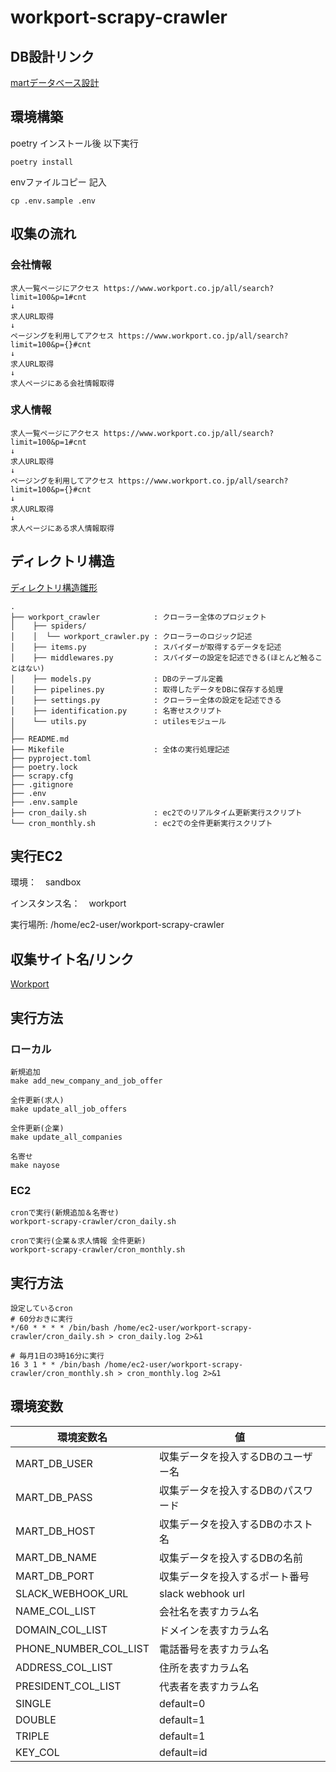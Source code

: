 # workport-scrapy-crawler

## DB設計リンク

[martデータベース設計](https://www.notion.so/workport-dec2cb8b08df445ea64b4f48ede750c5)

## 環境構築

poetry インストール後 以下実行
```
poetry install
```

envファイルコピー 記入
```
cp .env.sample .env
```

## 収集の流れ

### 会社情報
```
求人一覧ページにアクセス https://www.workport.co.jp/all/search?limit=100&p=1#cnt
↓
求人URL取得
↓
ページングを利用してアクセス https://www.workport.co.jp/all/search?limit=100&p={}#cnt
↓
求人URL取得
↓
求人ページにある会社情報取得
```

### 求人情報
```
求人一覧ページにアクセス https://www.workport.co.jp/all/search?limit=100&p=1#cnt
↓
求人URL取得
↓
ページングを利用してアクセス https://www.workport.co.jp/all/search?limit=100&p={}#cnt
↓
求人URL取得
↓
求人ページにある求人情報取得
```


## ディレクトリ構造

[ディレクトリ構造雛形](https://www.notion.so/Scrapy-951e078b2c4e44a5afdb6bcf70446711)
```
.
├── workport_crawler            : クローラー全体のプロジェクト
│    ├── spiders/
│    │  └── workport_crawler.py : クローラーのロジック記述
│    ├── items.py               : スパイダーが取得するデータを記述
│    ├── middlewares.py         : スパイダーの設定を記述できる(ほとんど触ることはない)
│    ├── models.py              : DBのテーブル定義
│    ├── pipelines.py           : 取得したデータをDBに保存する処理
│    ├── settings.py            : クローラー全体の設定を記述できる
│    ├── identification.py      : 名寄せスクリプト
│    └── utils.py               : utilesモジュール
│
├── README.md 
├── Mikefile                    : 全体の実行処理記述
├── pyproject.toml
├── poetry.lock
├── scrapy.cfg
├── .gitignore
├── .env
├── .env.sample
├── cron_daily.sh               : ec2でのリアルタイム更新実行スクリプト
└── cron_monthly.sh             : ec2での全件更新実行スクリプト
```

## 実行EC2
環境：　sandbox

インスタンス名：　workport

実行場所: /home/ec2-user/workport-scrapy-crawler

## 収集サイト名/リンク
[Workport](https://www.workport.co.jp/)


## 実行方法
### ローカル
```
新規追加
make add_new_company_and_job_offer
```

```
全件更新(求人)
make update_all_job_offers
```

```
全件更新(企業)
make update_all_companies
```

```
名寄せ
make nayose
```
### EC2
```
cronで実行(新規追加＆名寄せ)
workport-scrapy-crawler/cron_daily.sh
```

```
cronで実行(企業＆求人情報 全件更新)
workport-scrapy-crawler/cron_monthly.sh
```

## 実行方法
```
設定しているcron
# 60分おきに実行
*/60 * * * * /bin/bash /home/ec2-user/workport-scrapy-crawler/cron_daily.sh > cron_daily.log 2>&1

# 毎月1日の3時16分に実行
16 3 1 * * /bin/bash /home/ec2-user/workport-scrapy-crawler/cron_monthly.sh > cron_monthly.log 2>&1
```


## 環境変数
| 環境変数名 | 値 |
| ---         |     ---      |
| MART_DB_USER   | 収集データを投入するDBのユーザー名     |
| MART_DB_PASS     | 収集データを投入するDBのパスワード       |
| MART_DB_HOST     | 収集データを投入するDBのホスト名       |
| MART_DB_NAME     | 収集データを投入するDBの名前       |
| MART_DB_PORT     | 収集データを投入するポート番号       |
| SLACK_WEBHOOK_URL     | slack webhook url       |
| NAME_COL_LIST     | 会社名を表すカラム名       |
| DOMAIN_COL_LIST     | ドメインを表すカラム名       |
| PHONE_NUMBER_COL_LIST     | 電話番号を表すカラム名       |
| ADDRESS_COL_LIST     | 住所を表すカラム名       |
| PRESIDENT_COL_LIST     | 代表者を表すカラム名       |
| SINGLE     | default=0       |
| DOUBLE     | default=1       |
| TRIPLE     | default=1       |
| KEY_COL     | default=id       |
